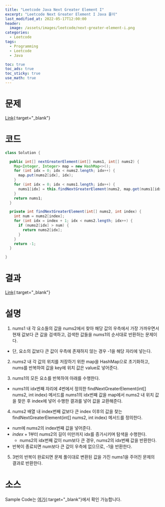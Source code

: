 ```yaml
---
title: "Leetcode Java Next Greater Element I"
excerpt: "Leetcode Next Greater Element I Java 풀이"
last_modified_at: 2022-05-17T12:00:00
header:
  image: /assets/images/leetcode/next-greater-element-i.png
categories:
  - Leetcode
tags:
  - Programming
  - Leetcode
  - Java

toc: true
toc_ads: true
toc_sticky: true
use_math: true
---
```

# 문제
[Link](https://leetcode.com/problems/next-greater-element-i/){:target="_blank"}

# 코드
```java
class Solution {

  public int[] nextGreaterElement(int[] nums1, int[] nums2) {
    Map<Integer, Integer> map = new HashMap<>();
    for (int idx = 0; idx < nums2.length; idx++) {
      map.put(nums2[idx], idx);
    }
    for (int idx = 0; idx < nums1.length; idx++) {
      nums1[idx] = this.findNextGreaterElement(nums2, map.get(nums1[idx]));
    }
    return nums1;
  }

  private int findNextGreaterElement(int[] nums2, int index) {
    int num = nums2[index];
    for (int idx = index + 1; idx < nums2.length; idx++) {
      if (nums2[idx] > num) {
        return nums2[idx];
      }
    }
    return -1;
  }

}
```

# 결과
[Link](https://leetcode.com/submissions/detail/701105888/){:target="_blank"}

# 설명
1. nums1 내 각 요소들의 값을 nums2에서 찾아 해당 값의 우측에서 가장 가까우면서 현재 값보다 큰 값을 검색하고, 검색한 값들을 nums1의 순서대로 반환하는 문제이다.
- 단, 요소의 값보다 큰 값이 우측에 존재하지 않는 경우 -1을 해당 자리에 넣는다.

2. nums2 내 각 값의 위치를 저장하기 위한 map을 HashMap으로 초기화하고, nums를 반복하여 값을 key에 위치 값은 value로 넣어준다.

3. nums1의 모든 요소를 반복하여 아래를 수행한다.
- nums1의 idx번째 자리에 4번에서 정의한 findNextGreaterElement(int[] nums2, int index) 메서드를 nums1의 idx번째 값을 map에서 nums2 내 위치 값을 찾은 후 index에 넣어 수행한 결과를 넣어 값을 교환해준다.

4. nums2 배열 내 index번째 값보다 큰 index 이후의 값을 찾는 findNextGreaterElement(int[] nums2, int index) 메서드를 정의한다.
- num에 nums2의 index번째 값을 넣어준다.
- $index + 1$부터 nums2의 길이 미만까지 idx를 증가시키며 탐색을 수행한다.
  - nums2의 idx번째 값이 num보다 큰 경우, nums2의 idx번째 값을 반환한다.
- 반복이 종료되면 num보다 큰 값이 우측에 없으므로, -1을 반환한다.

5. 3번의 반복이 완료되면 문제 풀이대로 변환된 값을 가진 nums1을 주어진 문제의 결과로 반환한다.

# 소스
Sample Code는 [여기](https://github.com/GracefulSoul/leetcode/blob/master/src/main/java/gracefulsoul/problems/NextGreaterElementI.java){:target="_blank"}에서 확인 가능합니다.